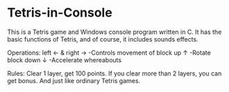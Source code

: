 # Tetris-in-Console
This is a Tetris game and Windows console program written in C.
It has the basic functions of Tetris, and of course, it includes sounds effects.

Operations:
left ← & right →  -Controls movement of block
up ↑              -Rotate block
down ↓            -Accelerate whereabouts

Rules:
Clear 1 layer, get 100 points.
If you clear more than 2 layers, you can get bonus.
And just like ordinary Tetris games.
